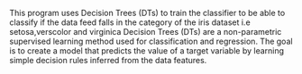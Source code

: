 This program uses Decision Trees (DTs) to train the classifier to be able to classify if the data feed falls in the category of the iris dataset i.e setosa,verscolor and virginica
Decision Trees (DTs) are a non-parametric supervised learning method used for classification and regression. 
The goal is to create a model that predicts the value of a target variable by learning simple decision rules inferred from the data features.
